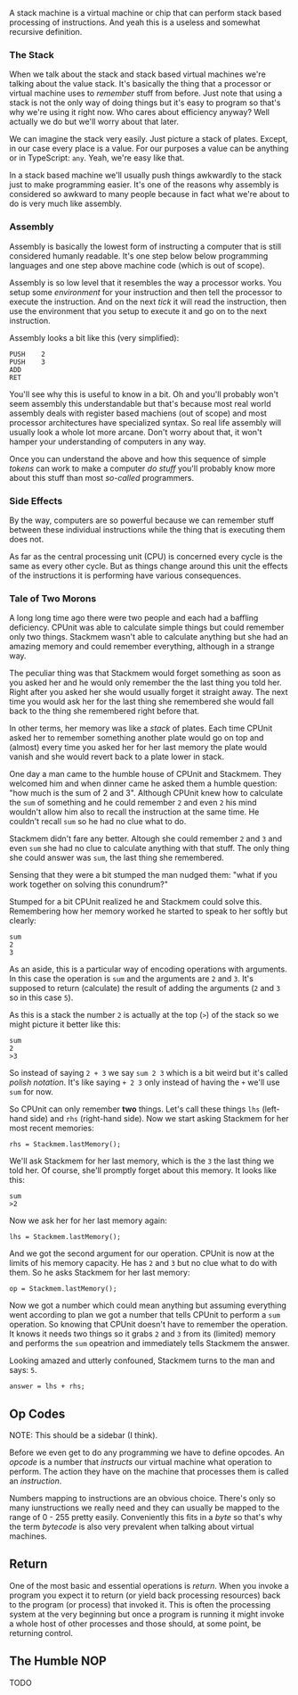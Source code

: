 A stack machine is a virtual machine or chip that can perform stack based
processing of instructions. And yeah this is a useless and somewhat recursive
definition.

### The Stack
When we talk about the stack and stack based virtual machines we're talking 
about the value stack. It's basically the thing that a processor or virtual 
machine uses to *remember* stuff from before. Just note that using a stack is
not the only way of doing things but it's easy to program so that's why we're
using it right now. Who cares about efficiency anyway? Well actually we do but
we'll worry about that later.

We can imagine the stack very easily. Just picture a stack of plates. Except,
in our case every place is a value. For our purposes a value can be anything or
in TypeScript: `any`. Yeah, we're easy like that.

In a stack based machine we'll usually push things awkwardly to the stack just
to make programming easier. It's one of the reasons why assembly is considered
so awkward to many people because in fact what we're about to do is very much
like assembly. 

### Assembly
Assembly is basically the lowest form of instructing a computer that is still 
considered humanly readable. It's one step below below programming languages 
and one step above machine code (which is out of scope). 

Assembly is so low level that it resembles the way a processor works. You setup
some *environment* for your instruction and then tell the processor to execute
the instruction. And on the next *tick* it will read the instruction, then use
the environment that you setup to execute it and go on to the next instruction.

Assembly looks a bit like this (very simplified):

	PUSH	2
	PUSH	3
	ADD
	RET
	
You'll see why this is useful to know in a bit. Oh and you'll probably won't 
seem assembly this understandable but that's because most real world assembly
deals with register based machiens (out of scope) and most processor
architectures have specialized syntax. So real life assembly will usually look
a whole lot more arcane. Don't worry about that, it won't hamper your
understanding of computers in any way.

Once you can understand the above and how this sequence of simple *tokens* can
work to make a computer *do stuff* you'll probably know more about this stuff
than most *so-called* programmers.

### Side Effects
By the way, computers are so powerful because we can remember stuff between
these individual instructions while the thing that is executing them does not.

As far as the central processing unit (CPU) is concerned every cycle is the same 
as every other cycle. But as things change around this unit the effects of the
instructions it is performing have various consequences. 

### Tale of Two Morons
A long long time ago there were two people and each had a baffling deficiency.
CPUnit was able to calculate simple things but could remember only two things.
Stackmem wasn't able to calculate anything but she had an amazing memory and 
could remember everything, although in a strange way.

The peculiar thing was that Stackmem would forget something as soon as you asked 
her and he would only remember the the last thing you told her. Right after you 
asked her she would usually forget it straight away. The next time you would ask 
her for the last thing she remembered she would fall back to the thing she 
remembered right before that.

In other terms, her memory was like a *stack* of plates. Each time CPUnit asked 
her to remember something another plate would go on top and (almost) every 
time you asked her for her last memory the plate would vanish and she would revert 
back to a plate lower in stack.

One day a man came to the humble house of CPUnit and Stackmem. They welcomed him
and when dinner came he asked them a humble question: "how much is the sum of 
2 and 3". Although CPUnit knew how to calculate the `sum` of something and he could
remember `2` and even `2` his mind wouldn't allow him also to recall the instruction
at the same time. He couldn't recall `sum` so he had no clue what to do.

Stackmem didn't fare any better. Altough she could remember `2` and `3` and even `sum` 
she had no clue to calculate anything with that stuff. The only thing she could answer 
was `sum`, the last thing she remembered.

Sensing that they were a bit stumped the man nudged them: "what if you work  together 
on solving this conundrum?" 

Stumped for a bit CPUnit realized he and Stackmem could solve this. Remembering how her
memory worked he started to speak to her softly but clearly:

	sum
	2
	3
	
As an aside, this is a particular way of encoding operations with arguments. In this
case the operation is `sum` and the arguments are `2` and `3`. It's supposed to return
(calculate) the result of adding the arguments (`2` and `3` so in this case `5`).

As this is a stack the number `2` is actually at the top (`>`) of the stack so we might
picture it better like this:

	sum
	2
	>3
	
So instead of saying `2 + 3` we say `sum 2 3` which is a bit weird but it's called 
*polish notation*. It's like saying `+ 2 3` only instead of having the `+` we'll use
`sum` for now.
  
So CPUnit can only remember **two** things. Let's call these things `lhs` 
(left-hand side) and `rhs` (right-hand side). Now we start asking Stackmem for her
most recent memories:
   
	rhs = Stackmem.lastMemory();
	
We'll ask Stackmem for her last memory, which is the `3` the last thing we told her.
Of course, she'll promptly forget about this memory. It looks like this:

	sum
	>2
	
Now we ask her for her last memory again:	
	
	lhs = Stackmem.lastMemory();
	
And we got the second argument for our operation. CPUnit is now at the limits of his 
memory capacity. He has `2` and `3` but no clue what to do with them. So he asks
Stackmem for her last memory:

	op = Stackmem.lastMemory();
	
Now we got a number which could mean anything but assuming everything went according 
to plan we got a number that tells CPUnit to perform a `sum` operation. So knowing
that CPUnit doesn't have to remember the operation. It knows it needs two things so 
it grabs `2` and `3` from its (limited) memory and performs the `sum` opeatrion and
immediately tells Stackmem the answer. 

Looking amazed and utterly confouned, Stackmem turns to the man and says: `5`.
	
	
	answer = lhs + rhs;
	
   
## Op Codes
NOTE: This should be a sidebar (I think).

Before we even get to do any programming we have to define opcodes. An *opcode* 
is a number that *instructs* our virtual machine what operation to perform. The
action they have on the machine that processes them is called an *instruction*.

Numbers mapping to instructions are an obvious choice. There's only so many
iunstructions we really need and they can usually be mapped to the range of 
0 - 255 pretty easily. Conveniently this fits in a *byte* so that's why the
term *bytecode* is also very prevalent when talking about virtual machines.

## Return
One of the most basic and essential operations is *return*. When you invoke a 
program you expect it to return (or yield back processing resources) back to 
the program (or process) that invoked it. This is often the processing system
at the very beginning but once a program is running it might invoke a whole 
host of other processes and those should, at some point, be returning control.

 

## The Humble NOP
TODO